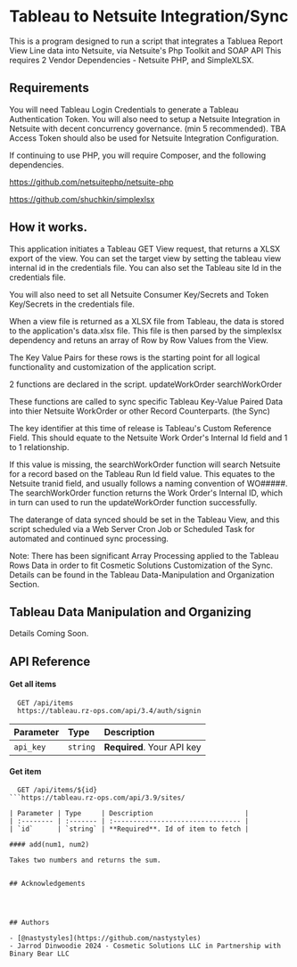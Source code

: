 
# Tableau to Netsuite Integration/Sync

This is a program designed to run a script that integrates a Tabluea Report View Line data into Netsuite, via Netsuite's Php Toolkit and SOAP API
This requires 2 Vendor Dependencies - Netsuite PHP, and SimpleXLSX.



## Requirements
You will need Tableau Login Credentials to generate a Tableau Authentication Token. 
You will also need to setup a Netsuite Integration in Netsuite with decent concurrency governance. (min 5 recommended). TBA Access Token should also be used for Netsuite Integration Configuration.

If continuing to use PHP, you will require Composer, and the following dependencies.

https://github.com/netsuitephp/netsuite-php

https://github.com/shuchkin/simplexlsx


## How it works.
This application initiates a Tableau GET View request, that returns a XLSX export of the view. You can set the target view by setting the tableau view internal id in the credentials file. You can also set the Tableau site Id in the credentials file.

You will also need to set all Netsuite Consumer Key/Secrets and Token Key/Secrets in the credentials file.

When a view file is returned as a XLSX file from Tableau, the data is stored to the application's data.xlsx file. This file is then parsed by the simplexlsx dependency and retuns an array of Row by Row Values from the View.

The Key Value Pairs for these rows is the starting point for all logical functionality and customization of the application script.

2 functions are declared in the script.
updateWorkOrder
searchWorkOrder

These functions are called to sync specific Tableau Key-Value Paired Data into thier Netsuite WorkOrder or other Record Counterparts.  (the Sync)

The key identifier at this time of release is Tableau's Custom Reference Field. This should equate to the Netsuite Work Order's Internal Id field and 1 to 1 relationship.

If this value is missing, the searchWorkOrder function will search Netsuite for a record based on the Tableau Run Id field value. This equates to the Netsuite tranid field, and usually follows a naming convention of WO#####. The searchWorkOrder function returns the Work Order's Internal ID, which in turn can used to run the updateWorkOrder function successfully.

The daterange of data synced should be set in the Tableau View, and this script scheduled via a Web Server Cron Job or Scheduled Task for automated and continued sync processing. 

Note: There has been significant Array Processing applied to the Tableau Rows Data in order to fit Cosmetic Solutions Customization of the Sync. Details can be found in the Tableau Data-Manipulation and Organization Section.

## Tableau Data Manipulation and Organizing
Details Coming Soon.
## API Reference

#### Get all items

```https
  GET /api/items
  https://tableau.rz-ops.com/api/3.4/auth/signin

```

| Parameter | Type     | Description                |
| :-------- | :------- | :------------------------- |
| `api_key` | `string` | **Required**. Your API key |

#### Get item

```http
  GET /api/items/${id}
```https://tableau.rz-ops.com/api/3.9/sites/

| Parameter | Type     | Description                       |
| :-------- | :------- | :-------------------------------- |
| `id`      | `string` | **Required**. Id of item to fetch |

#### add(num1, num2)

Takes two numbers and returns the sum.


## Acknowledgements




## Authors

- [@nastystyles](https://github.com/nastystyles)
- Jarrod Dinwoodie 2024 - Cosmetic Solutions LLC in Partnership with Binary Bear LLC
